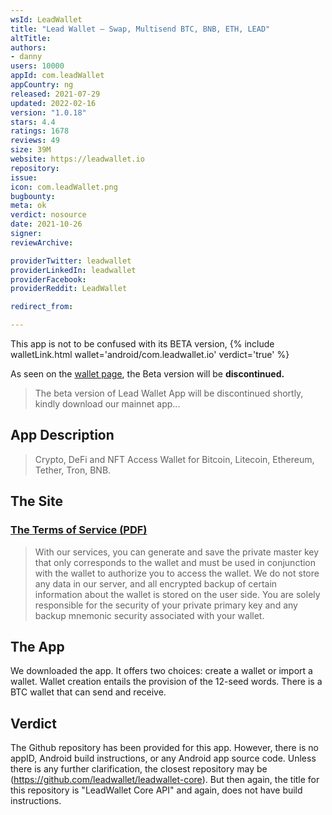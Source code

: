 ```yaml
---
wsId: LeadWallet
title: "Lead Wallet – Swap, Multisend BTC, BNB, ETH, LEAD"
altTitle: 
authors:
- danny
users: 10000
appId: com.leadWallet
appCountry: ng
released: 2021-07-29
updated: 2022-02-16
version: "1.0.18"
stars: 4.4
ratings: 1678
reviews: 49
size: 39M
website: https://leadwallet.io
repository: 
issue: 
icon: com.leadWallet.png
bugbounty: 
meta: ok
verdict: nosource
date: 2021-10-26
signer: 
reviewArchive:

providerTwitter: leadwallet
providerLinkedIn: leadwallet
providerFacebook: 
providerReddit: LeadWallet

redirect_from:

---
```


This app is not to be confused with its BETA version, {% include walletLink.html wallet='android/com.leadwallet.io' verdict='true' %} 

As seen on the [wallet page](https://leadwallet.io/wallet), the Beta version will be **discontinued.**

> The beta version of Lead Wallet App will be discontinued shortly, kindly download our mainnet app...

## App Description

> Crypto, DeFi and NFT Access Wallet for Bitcoin, Litecoin, Ethereum, Tether, Tron, BNB.

## The Site

### [The Terms of Service (PDF)](https://leadwallet.io/pdf/Terms%20of%20Service.pdf)

> With our services, you can generate and save the private master key that only corresponds to the wallet and must be used in conjunction with the wallet to authorize you to access the wallet. We do not store any data in our server, and all encrypted backup of certain information about the wallet is stored on the user side. You are solely responsible for the security of your private primary key and any backup mnemonic security associated with your wallet.

## The App

We downloaded the app. It offers two choices: create a wallet or import a wallet. Wallet creation entails the provision of the 12-seed words. There is a BTC wallet that can send and receive. 

## Verdict

The Github repository has been provided for this app. However, there is no appID, Android build instructions, or any Android app source code. Unless there is any further clarification, the closest repository may be (https://github.com/leadwallet/leadwallet-core). But then again, the title for this repository is "LeadWallet Core API" and again, does not have build instructions.
